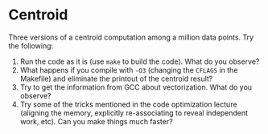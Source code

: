 # Centroid

Three versions of a centroid computation among a million data points.  Try the following:

1.  Run the code as it is (use `make` to build the code).  What do you observe?
2.  What happens if you compile with `-O3` (changing the `CFLAGS` in the Makefile) and
    eliminate the printout of the centroid result?
3.  Try to get the information from GCC about vectorization.  What do you observe?
4.  Try some of the tricks mentioned in the code optimization lecture (aligning the memory,
    explicitly re-associating to reveal independent work, etc).  Can you make things much faster?